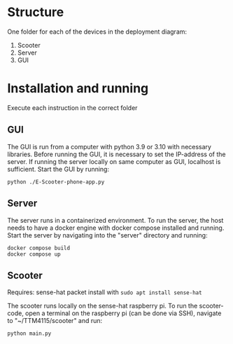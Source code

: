 # Structure

One folder for each of the devices in the deployment diagram:
1. Scooter
2. Server
3. GUI


# Installation and running
Execute each instruction in the correct folder

## GUI
The GUI is run from a computer with python 3.9 or 3.10 with necessary libraries. Before running the GUI, it is necessary to set the IP-address of the server. If running the server locally on same computer as GUI, localhost is sufficient. Start the GUI by running:
```
python ./E-Scooter-phone-app.py
```

## Server
The server runs in a containerized environment. To run the server, the host needs to have a docker engine with docker compose installed and running. Start the server by navigating into the "server" directory and running:
```
docker compose build
docker compose up
```

## Scooter
Requires: sense-hat packet
install with `sudo apt install sense-hat`

The scooter runs locally on the sense-hat raspberry pi. To run the scooter-code, open a terminal on the raspberry pi (can be done via SSH), navigate to "~/TTM4115/scooter" and run:
```
python main.py
``` 
